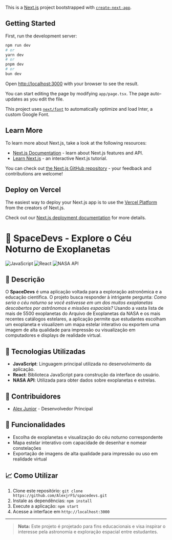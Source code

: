 This is a [Next.js](https://nextjs.org/) project bootstrapped with [`create-next-app`](https://github.com/vercel/next.js/tree/canary/packages/create-next-app).

## Getting Started

First, run the development server:

```bash
npm run dev
# or
yarn dev
# or
pnpm dev
# or
bun dev
```

Open [http://localhost:3000](http://localhost:3000) with your browser to see the result.

You can start editing the page by modifying `app/page.tsx`. The page auto-updates as you edit the file.

This project uses [`next/font`](https://nextjs.org/docs/basic-features/font-optimization) to automatically optimize and load Inter, a custom Google Font.

## Learn More

To learn more about Next.js, take a look at the following resources:

- [Next.js Documentation](https://nextjs.org/docs) - learn about Next.js features and API.
- [Learn Next.js](https://nextjs.org/learn) - an interactive Next.js tutorial.

You can check out [the Next.js GitHub repository](https://github.com/vercel/next.js/) - your feedback and contributions are welcome!

## Deploy on Vercel

The easiest way to deploy your Next.js app is to use the [Vercel Platform](https://vercel.com/new?utm_medium=default-template&filter=next.js&utm_source=create-next-app&utm_campaign=create-next-app-readme) from the creators of Next.js.

Check out our [Next.js deployment documentation](https://nextjs.org/docs/deployment) for more details.


# 🌌 SpaceDevs - Explore o Céu Noturno de Exoplanetas

![JavaScript](https://img.shields.io/badge/JavaScript-F7DF1E?style=for-the-badge&logo=javascript&logoColor=black)
![React](https://img.shields.io/badge/React-61DAFB?style=for-the-badge&logo=react&logoColor=black)
![NASA API](https://img.shields.io/badge/NASA_API-0B3D91?style=for-the-badge&logo=nasa&logoColor=white)

## 📝 Descrição

O **SpaceDevs** é uma aplicação voltada para a exploração astronômica e a educação científica. O projeto busca responder à intrigante pergunta: *Como seria o céu noturno se você estivesse em um dos muitos exoplanetas descobertos por astrônomos e missões espaciais?* Usando a vasta lista de mais de 5500 exoplanetas do Arquivo de Exoplanetas da NASA e os mais recentes catálogos estelares, a aplicação permite que estudantes escolham um exoplaneta e visualizem um mapa estelar interativo ou exportem uma imagem de alta qualidade para impressão ou visualização em computadores e displays de realidade virtual. 

## 🚀 Tecnologias Utilizadas

- **JavaScript**: Linguagem principal utilizada no desenvolvimento da aplicação.
- **React**: Biblioteca JavaScript para construção da interface do usuário.
- **NASA API**: Utilizada para obter dados sobre exoplanetas e estrelas.

## 👥 Contribuidores

- [Alex Junior](https://github.com/AlexjrFS) - Desenvolvedor Principal

## 🌟 Funcionalidades

- Escolha de exoplanetas e visualização do céu noturno correspondente
- Mapa estelar interativo com capacidade de desenhar e nomear constelações
- Exportação de imagens de alta qualidade para impressão ou uso em realidade virtual

## 📈 Como Utilizar

1. Clone este repositório: `git clone https://github.com/AlexjrFS/spacedevs.git`
2. Instale as dependências: `npm install`
3. Execute a aplicação: `npm start`
4. Acesse a interface em `http://localhost:3000`

---

> **Nota:** Este projeto é projetado para fins educacionais e visa inspirar o interesse pela astronomia e exploração espacial entre estudantes.
